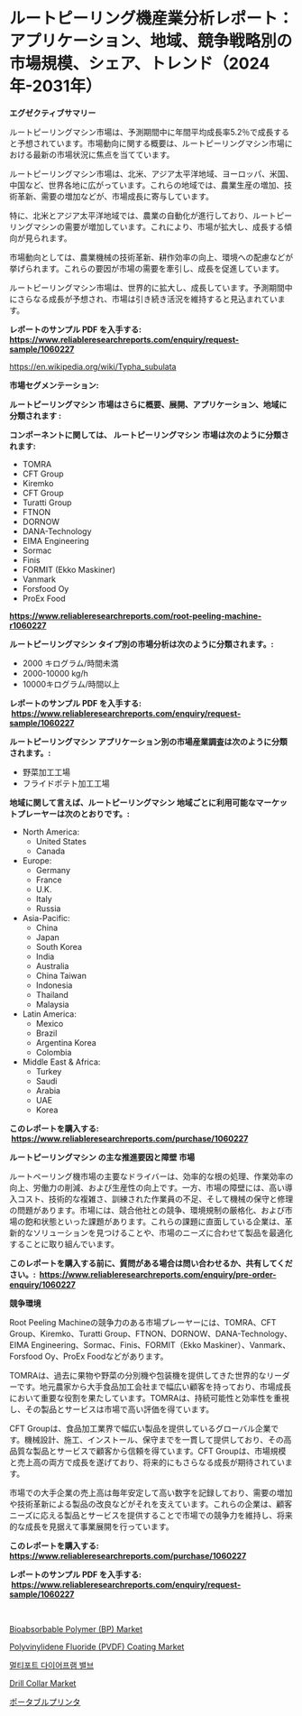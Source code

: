 <p><h1>ルートピーリング機産業分析レポート：アプリケーション、地域、競争戦略別の市場規模、シェア、トレンド（2024年-2031年）</h1></p><p><strong>エグゼクティブサマリー</strong></p>
<p><p>ルートピーリングマシン市場は、予測期間中に年間平均成長率5.2％で成長すると予想されています。市場動向に関する概要は、ルートピーリングマシン市場における最新の市場状況に焦点を当てています。</p><p>ルートピーリングマシン市場は、北米、アジア太平洋地域、ヨーロッパ、米国、中国など、世界各地に広がっています。これらの地域では、農業生産の増加、技術革新、需要の増加などが、市場成長に寄与しています。</p><p>特に、北米とアジア太平洋地域では、農業の自動化が進行しており、ルートピーリングマシンの需要が増加しています。これにより、市場が拡大し、成長する傾向が見られます。</p><p>市場動向としては、農業機械の技術革新、耕作効率の向上、環境への配慮などが挙げられます。これらの要因が市場の需要を牽引し、成長を促進しています。</p><p>ルートピーリングマシン市場は、世界的に拡大し、成長しています。予測期間中にさらなる成長が予想され、市場は引き続き活況を維持すると見込まれています。</p></p>
<p><strong>レポートのサンプル PDF を入手する: <a href="https://www.reliableresearchreports.com/enquiry/request-sample/1060227">https://www.reliableresearchreports.com/enquiry/request-sample/1060227</a></strong></p>
<p><a href="https://en.wikipedia.org/wiki/Typha_subulata">https://en.wikipedia.org/wiki/Typha_subulata</a></p>
<p><strong>市場セグメンテーション:</strong></p>
<p><strong> ルートピーリングマシン 市場はさらに概要、展開、アプリケーション、地域に分類されます :</strong></p>
<p><strong>コンポーネントに関しては、 ルートピーリングマシン 市場は次のように分類されます: &nbsp;</strong></p>
<p><ul><li>TOMRA</li><li>CFT Group</li><li>Kiremko</li><li>CFT Group</li><li>Turatti Group</li><li>FTNON</li><li>DORNOW</li><li>DANA-Technology</li><li>EIMA Engineering</li><li>Sormac</li><li>Finis</li><li>FORMIT (Ekko Maskiner)</li><li>Vanmark</li><li>Forsfood Oy</li><li>ProEx Food</li></ul></p>
<p><strong><a href="https://www.reliableresearchreports.com/root-peeling-machine-r1060227">https://www.reliableresearchreports.com/root-peeling-machine-r1060227</a></strong></p>
<p><strong> ルートピーリングマシン タイプ別の市場分析は次のように分類されます。:</strong></p>
<p><ul><li>2000 キログラム/時間未満</li><li>2000-10000 kg/h</li><li>10000キログラム/時間以上</li></ul></p>
<p><strong>レポートのサンプル PDF を入手する: &nbsp;<a href="https://www.reliableresearchreports.com/enquiry/request-sample/1060227">https://www.reliableresearchreports.com/enquiry/request-sample/1060227</a></strong></p>
<p><strong> ルートピーリングマシン アプリケーション別の市場産業調査は次のように分類されます。:</strong></p>
<p><ul><li>野菜加工工場</li><li>フライドポテト加工工場</li></ul></p>
<p><strong>地域に関して言えば、ルートピーリングマシン 地域ごとに利用可能なマーケットプレーヤーは次のとおりです。:</strong></p>
<p><ul>
    <li>
        North America:
        <ul>
            <li>United States</li>
            <li>Canada</li>
        </ul>
    </li>
    <li>
        Europe:
        <ul>
            <li>Germany</li>
            <li>France</li>
            <li>U.K.</li>
            <li>Italy</li>
            <li>Russia</li>
        </ul>
    </li>
    <li>
        Asia-Pacific:
        <ul>
            <li>China</li>
            <li>Japan</li>
            <li>South Korea</li>
            <li>India</li>
            <li>Australia</li>
            <li>China Taiwan</li>
            <li>Indonesia</li>
            <li>Thailand</li>
            <li>Malaysia</li>
        </ul>
    </li>
    <li>
        Latin America:
        <ul>
            <li>Mexico</li>
            <li>Brazil</li>
            <li>Argentina Korea</li>
            <li>Colombia</li>
        </ul>
    </li>
    <li>
        Middle East & Africa:
        <ul>
            <li>Turkey</li>
            <li>Saudi</li>
            <li>Arabia</li>
            <li>UAE</li>
            <li>Korea</li>
        </ul>
    </li>
    </ul></p>
<p><strong>このレポートを購入する: &nbsp;<a href="https://www.reliableresearchreports.com/purchase/1060227">https://www.reliableresearchreports.com/purchase/1060227</a></strong></p>
<p><strong>ルートピーリングマシン の主な推進要因と障壁 市場</strong></p>
<p><p>ルートペーリング機市場の主要なドライバーは、効率的な根の処理、作業効率の向上、労働力の削減、および生産性の向上です。一方、市場の障壁には、高い導入コスト、技術的な複雑さ、訓練された作業員の不足、そして機械の保守と修理の問題があります。市場には、競合他社との競争、環境規制の厳格化、および市場の飽和状態といった課題があります。これらの課題に直面している企業は、革新的なソリューションを見つけることや、市場のニーズに合わせて製品を最適化することに取り組んでいます。</p></p>
<p><strong>このレポートを購入する前に、質問がある場合は問い合わせるか、共有してください。:&nbsp; <a href="https://www.reliableresearchreports.com/enquiry/pre-order-enquiry/1060227">https://www.reliableresearchreports.com/enquiry/pre-order-enquiry/1060227</a></strong></p>
<p><strong>競争環境</strong></p>
<p><p>Root Peeling Machineの競争力のある市場プレーヤーには、TOMRA、CFT Group、Kiremko、Turatti Group、FTNON、DORNOW、DANA-Technology、EIMA Engineering、Sormac、Finis、FORMIT（Ekko Maskiner）、Vanmark、Forsfood Oy、ProEx Foodなどがあります。</p><p>TOMRAは、過去に果物や野菜の分別機や包装機を提供してきた世界的なリーダーです。地元農家から大手食品加工会社まで幅広い顧客を持っており、市場成長において重要な役割を果たしています。TOMRAは、持続可能性と効率性を重視し、その製品とサービスは市場で高い評価を得ています。</p><p>CFT Groupは、食品加工業界で幅広い製品を提供しているグローバル企業です。機械設計、施工、インストール、保守までを一貫して提供しており、その高品質な製品とサービスで顧客から信頼を得ています。CFT Groupは、市場規模と売上高の両方で成長を遂げており、将来的にもさらなる成長が期待されています。</p><p>市場での大手企業の売上高は毎年安定して高い数字を記録しており、需要の増加や技術革新による製品の改良などがそれを支えています。これらの企業は、顧客ニーズに応える製品とサービスを提供することで市場での競争力を維持し、将来的な成長を見据えて事業展開を行っています。</p></p>
<p><strong>このレポートを購入する: &nbsp; <a href="https://www.reliableresearchreports.com/purchase/1060227">https://www.reliableresearchreports.com/purchase/1060227</a></strong></p>
<p><strong>レポートのサンプル PDF を入手する: &nbsp;<a href="https://www.reliableresearchreports.com/enquiry/request-sample/1060227">https://www.reliableresearchreports.com/enquiry/request-sample/1060227</a></strong><strong></strong></p>
<p>&nbsp;</p>
<p><p><a href="https://github.com/zolotuy145/Market-Research-Report-List-1/blob/main/bioabsorbable-polymer-bp-market.md">Bioabsorbable Polymer (BP) Market</a></p><p><a href="https://github.com/nafisalvee228/Market-Research-Report-List-1/blob/main/polyvinylidene-fluoride-pvdf-coating-market.md">Polyvinylidene Fluoride (PVDF) Coating Market</a></p><p><a href="https://github.com/apple8975768/Market-Research-Report-List-1/blob/main/7750970144204.md">멀티포트 다이어프램 밸브</a></p><p><a href="https://issuu.com/reportprime-2/docs/drill-collar-market-size-2030.pptx">Drill Collar Market</a></p><p><a href="https://github.com/DanykaKilback/Market-Research-Report-List-1/blob/main/3032112138152.md">ポータブルプリンタ</a></p></p>
